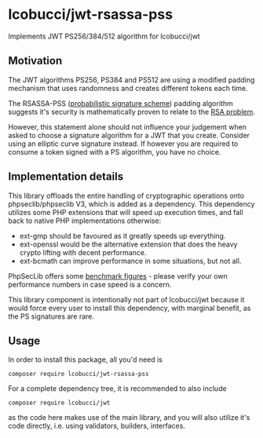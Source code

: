 # lcobucci/jwt-rsassa-pss
Implements JWT PS256/384/512 algorithm for lcobucci/jwt

## Motivation

The JWT algorithms PS256, PS384 and PS512 are using a modified padding mechanism that uses randomness and creates different tokens each time.

The RSASSA-PSS ([probabilistic signature scheme]) padding algorithm suggests it's security is mathematically proven to relate to the [RSA problem].

However, this statement alone should not influence your judgement when asked to choose a signature algorithm for a JWT that you create.
Consider using an elliptic curve signature instead.
If however you are required to consume a token signed with a PS algorithm, you have no choice.

[probabilistic signature scheme]: https://en.wikipedia.org/wiki/Probabilistic_signature_scheme
[RSA problem]: https://en.wikipedia.org/wiki/RSA_problem

## Implementation details

This library offloads the entire handling of cryptographic operations onto phpseclib/phpseclib V3, which is added as a dependency.
This dependency utilizes some PHP extensions that will speed up execution times, and fall back to native PHP implementations otherwise:

- ext-gmp should be favoured as it greatly speeds up everything.
- ext-openssl would be the alternative extension that does the heavy crypto lifting with decent performance.
- ext-bcmath can improve performance in some situations, but not all.

PhpSecLib offers some [benchmark figures] - please verify your own performance numbers in case speed is a concern.

[benchmark figures]: https://phpseclib.com/docs/speed

This library component is intentionally not part of lcobucci/jwt because it would force every user to install this dependency, with marginal benefit, as the PS signatures are rare.

## Usage

In order to install this package, all you'd need is

`composer require lcobucci/jwt-rsassa-pss`

For a complete dependency tree, it is recommended to also include

`composer require lcobucci/jwt`

as the code here makes use of the main library, and you will also utilize it's code directly, i.e. using validators, builders, interfaces.

